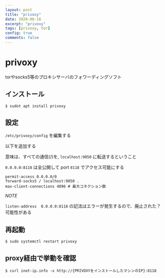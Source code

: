```yaml
---
layout: post
title: "privoxy"
date: 2020-06-16
excerpt: "privoxy"
tags: [privoxy, tor]
config: true
comments: false
---
```


# privoxy

torやsocks5等のプロキシサーバのフォワーディングソフト

## インストール

```console
$ sudot apt install privoxy
```

## 設定

`/etc/privoxy/config` を編集する  

以下を追加する  

意味は、すべての通信(/)を, `localhost:9050` に転送するということ

`0.0.0.0:8118` は全公開して port `8118` でアクセス可能にする   

```console
permit-access 0.0.0.0/0
forward-socks5 / localhost:9050 .
max-client-connections 4096 # 最大コネクション数
```

*NOTE*  

`listen-address  0.0.0.0:8118` の記法はエラーが発生するので、廃止された？可能性がある   

## 再起動

```console
$ sudo systemctl restart privoxy
```

## proxy経由で挙動を確認  

```console
$ curl inet-ip.info -x http://{PRIVOXYをインストールしたマシンのIP}:8118
```
